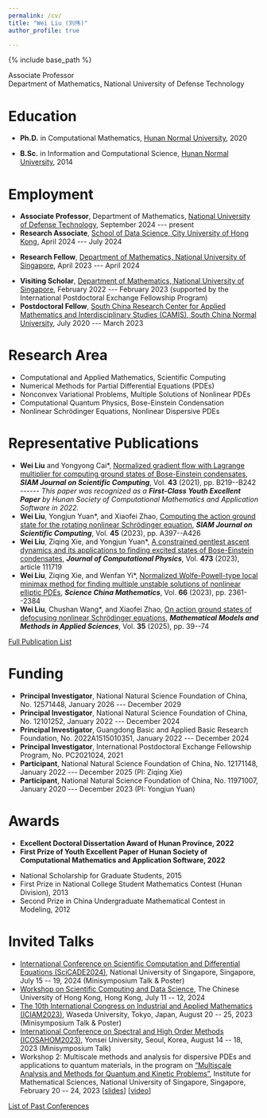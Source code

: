 ```yaml
---
permalink: /cv/
title: "Wei Liu (刘伟)"
author_profile: true

---
```


{% include base_path %}

<!-- Brief CV -->

<!-- **Wei Liu** <br> -->



Associate Professor <br>
Department of Mathematics, National University of Defense Technology



<!-- 
Research Associate <br>
School of Data Science, City University of Hong Kong <br>
16/F, Lau Ming Wai Academic Building, 83 Tat Chee Avenue, Kowloon Tong, Hong Kong
-->

<!-- 
Research Fellow <br>
Department of Mathematics, National University of Singapore <br>
10 Lower Kent Ridge Road, Singapore 119076 <br>
Email: wliu AT nus DOT edu DOT sg
-->


Education
======
* **Ph.D.** in Computational Mathematics, [Hunan Normal University](https://www.hunnu.edu.cn), 2020
<!-- <br> 
  (Advisor: [Prof. Ziqing Xie](https://mc.hunnu.edu.cn/info/1665/4995.htm)) -->
* **B.Sc.** in Information and Computational Science, [Hunan Normal University](https://www.hunnu.edu.cn), 2014


Employment
======
* **Associate Professor**, Department of Mathematics, [National University of Defense Technology](https://english.nudt.edu.cn/), September 2024 --- present
* **Research Associate**, [School of Data Science, City University of Hong Kong](https://www.sdsc.cityu.edu.hk/), April 2024 --- July 2024
<!-- <br>
  (Mentor: [Prof. Xiang Zhou](https://www.cityu.edu.hk/stfprofile/xizhou.htm)) -->
* **Research Fellow**, [Department of Mathematics, National University of Singapore](https://www.math.nus.edu.sg), April 2023 --- April 2024
<!-- <br>
  (Mentor: [Prof. Weizhu Bao](https://blog.nus.edu.sg/matbwz/)) -->
* **Visiting Scholar**, [Department of Mathematics, National University of Singapore](https://www.math.nus.edu.sg), February 2022 --- February 2023
  (supported by the International Postdoctoral Exchange Fellowship Program)
* **Postdoctoral Fellow**, [South China Research Center for Applied Mathematics and Interdisciplinary Studies (CAMIS), South China Normal University](http://camis.scnu.edu.cn/), July 2020 --- March 2023
<!-- <br> 
  (Mentor: [Prof. Weizhu Bao](https://blog.nus.edu.sg/matbwz/)) -->



Research Area
======
* Computational and Applied Mathematics, Scientific Computing
* Numerical Methods for Partial Differential Equations (PDEs)
* Nonconvex Variational Problems, Multiple Solutions of Nonlinear PDEs
* Computational Quantum Physics, Bose-Einstein Condensation
* Nonlinear Schrödinger Equations, Nonlinear Dispersive PDEs

<!-- * **Research Area**: Computational and Applied Mathematics, Scientific Computing, Numerical Methods for PDEs, Multiple Solutions of Nonlinear PDEs, Nonconvex Variational Problems, Nonlinear Dispersive PDEs, Bose-Einstein Condensation, Computational Quantum Physics -->
<!-- * **Research Area**: Numerical Methods for PDEs, Multiple Solutions of Nonlinear PDEs, Computational Quantum Physics, Bose-Einstein Condensation, Nonlinear Dispersive PDEs -->

<!-- Computational quantum physics, Bose-Einstein condensation, Nonlinear dispersive PDEs, Numerical methods for PDEs, Multiple solutions of nonlinear PDEs -->
<!-- * Computational and Applied Mathematics, Computational Quantum Physics -->
<!-- * Numerical PDEs, Applied Analysis, Scientific Computing -->
<!-- * Multiple Solutions of Nonlinear PDEs, Nonconvex Variational Problems -->
<!-- * Bose-Einstein Condensation, Nonlinear Dispersive PDEs  -->


Representative Publications
======
* **Wei Liu** and Yongyong Cai*, [Normalized gradient flow with Lagrange multiplier for computing ground states of Bose-Einstein condensates](https://doi.org/10.1137/20M1328002), _**SIAM Journal on Scientific Computing**_, Vol. **43** (2021), pp. B219--B242   
  ------ _This paper was recognized as a **First-Class Youth Excellent Paper** by Hunan Society of Computational Mathematics and Application Software in 2022._
* **Wei Liu**, Yongjun Yuan*, and Xiaofei Zhao, [Computing the action ground state for the rotating nonlinear Schrödinger equation](https://doi.org/10.1137/22M148416X), _**SIAM Journal on Scientific Computing**_, Vol. **45** (2023), pp. A397--A426
* **Wei Liu**, Ziqing Xie, and Yongjun Yuan*, [A constrained gentlest ascent dynamics and its applications to finding excited states of Bose-Einstein condensates](https://doi.org/10.1016/j.jcp.2022.111719), _**Journal of Computational Physics**_, Vol. **473** (2023), article 111719
* **Wei Liu**, Ziqing Xie, and Wenfan Yi*, [Normalized Wolfe-Powell-type local minimax method for finding multiple unstable solutions of nonlinear elliptic PDEs](https://www.sciengine.com/SCM/doi/10.1007/s11425-021-2093-1), _**Science China Mathematics**_, Vol. **66** (2023), pp. 2361--2384
* **Wei Liu**, Chushan Wang*, and Xiaofei Zhao, [On action ground states of defocusing nonlinear Schrödinger equations](https://doi.org/10.1142/S0218202525500022), _**Mathematical Models and Methods in Applied Sciences**_, Vol. **35** (2025), pp. 39--74

[Full Publication List](https://matwliu.github.io/publications/)



Funding
======
* **Principal Investigator**, National Natural Science Foundation of China, No. 12571448, January 2026 --- December 2029
* **Principal Investigator**, National Natural Science Foundation of China, No. 12101252, January 2022 --- December 2024
* **Principal Investigator**, Guangdong Basic and Applied Basic Research Foundation, No. 2022A1515010351, January 2022 --- December 2024
* **Principal Investigator**, International Postdoctoral Exchange Fellowship Program, No. PC2021024, 2021
* **Participant**, National Natural Science Foundation of China, No. 12171148, January 2022 --- December 2025 (PI: Ziqing Xie) 
* **Participant**, National Natural Science Foundation of China, No. 11971007, January 2020 --- December 2023 (PI: Yongjun Yuan)

<!-- _The study on regularized numerical methods for nonlinear partial differential equations with singular term_ -->
<!-- _Mathematical theory and numerical methods for quantum droplets_ -->
<!-- _The study on two types of novel methods for solving multiple solutions of nonlinear PDEs and their applications_ -->
<!-- _The study of efficient numerical methods to simulate ground states and dynamics of general spinor Bose-Einstein condensates_ -->


Awards
======
* **Excellent Doctoral Dissertation Award of Hunan Province, 2022**
* **First Prize of Youth Excellent Paper of Hunan Society of Computational Mathematics and Application Software, 2022**
<!-- * International Postdoctoral Exchange Fellowship Program, 2021 -->
* National Scholarship for Graduate Students, 2015
* First Prize in National College Student Mathematics Contest (Hunan Division), 2013
* Second Prize in China Undergraduate Mathematical Contest in Modeling, 2012


Invited Talks
======
* [International Conference on Scientific Computation and Differential Equations (SciCADE2024)](https://www.scicade2024.org), National University of Singapore, Singapore, July 15 -- 19, 2024 (Minisymposium Talk & Poster) <!-- Minisymposium ``MS04 Communication of Structure-preserving Techniques for Computing Diffusion and Dispersion'', at the -->
* [Workshop on Scientific Computing and Data Science](https://www.math.cuhk.edu.hk/sites/default/files/research/workshop_on_scientific_computing_and_data_science.pdf), The Chinese University of Hong Kong, Hong Kong, July 11 -- 12, 2024
* [The 10th International Congress on Industrial and Applied Mathematics (ICIAM2023)](https://iciam2023.org), Waseda University, Tokyo, Japan, August 20 -- 25, 2023 (Minisymposium Talk  & Poster)
* [International Conference on Spectral and High Order Methods (ICOSAHOM2023)](http://www.icosahom2023.org), Yonsei University, Seoul, Korea, August 14 -- 18, 2023 (Minisymposium Talk)
* Workshop 2: Multiscale methods and analysis for dispersive PDEs and applications to quantum materials, in the program on [“Multiscale Analysis and Methods for Quantum and Kinetic Problems”](https://ims.nus.edu.sg/events/qkp2023/), Institute for Mathematical Sciences, National University of Singapore, Singapore, February 20 -- 24, 2023 [[slides](https://ims.nus.edu.sg/wp-content/uploads/2023/03/Wei-Liu.pdf)] [[video](https://mediaweb.ap.panopto.com/Panopto/Pages/Viewer.aspx?id=ca7e564c-c1b4-45a9-bb13-b028005715a8)]

[List of Past Conferences](https://matwliu.github.io/conference-list)

<!-- 
Professional Services
======

**Referee for:**

* Communications in Mathematical Sciences
* Acta Mathematica Scientia (English & Chinese)
* Applied Numerical Mathematics
* Physical Review E
* Mathematics and Computers in Simulation

**Conference Organization:**

* **Co-organizer** (with Weizhu Bao), Workshop on Modeling and Simulation for Materials Science, National University of Singapore, Singapore, June 8, 2023
-->


<!--   
Skills
======
* Skill 1
* Skill 2
  * Sub-skill 2.1
  * Sub-skill 2.2
  * Sub-skill 2.3

Publications
======
  <ul>{% for post in site.publications %}
    {% include archive-single-cv.html %}
  {% endfor %}</ul>
  
Talks
======
  <ul>{% for post in site.talks %}
    {% include archive-single-talk-cv.html %}
  {% endfor %}</ul>
  
Teaching
======
  <ul>{% for post in site.teaching %}
    {% include archive-single-cv.html %}
  {% endfor %}</ul>
  
Service and leadership
======
* Currently signed in to 43 different slack teams
 -->
